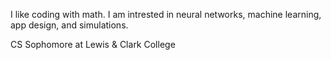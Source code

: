 I like coding with math. I am intrested in neural networks, machine learning, app design, and simulations.

CS Sophomore at Lewis & Clark College
